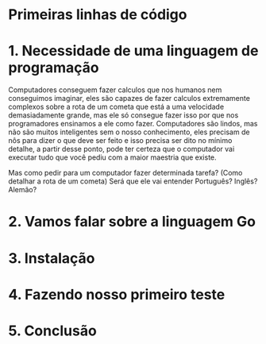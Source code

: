 # Primeiras linhas de código

# 1. Necessidade de uma linguagem de programação

Computadores conseguem fazer calculos que nos humanos nem conseguimos imaginar, eles são capazes de fazer calculos extremamente complexos sobre a rota de um cometa que está a uma velocidade demasiadamente grande, mas ele só consegue fazer isso por que nos programadores ensinamos a ele como fazer. Computadores são lindos, mas não são muitos inteligentes sem o nosso conhecimento, eles precisam de nôs para dizer o que deve ser feito e isso precisa ser dito no mínimo detalhe, a partir desse ponto, pode ter certeza que o computador vai executar tudo que você pediu com a maior maestria que existe.

Mas como pedir para um computador fazer determinada tarefa? (Como detalhar a rota de um cometa) Será que ele vai entender Português? Inglês? Alemão? 

# 2. Vamos falar sobre a linguagem Go

# 3. Instalação

# 4. Fazendo nosso primeiro teste

# 5. Conclusão